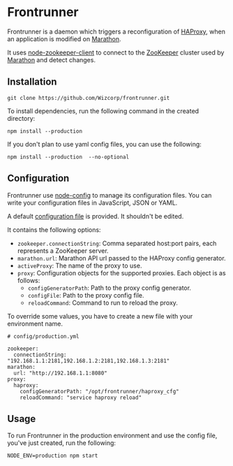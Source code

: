 # Frontrunner

Frontrunner is a daemon which triggers a reconfiguration of [HAProxy](http://haproxy.1wt.eu/),
when an application is modified on [Marathon](https://github.com/mesosphere/marathon).

It uses [node-zookeeper-client](https://github.com/alexguan/node-zookeeper-client)
to connect to the [ZooKeeper](http://zookeeper.apache.org/) cluster
used by [Marathon](https://github.com/mesosphere/marathon) and detect changes.

## Installation

    git clone https://github.com/Wizcorp/frontrunner.git

To install dependencies, run the following command in the created directory:

    npm install --production

If you don't plan to use yaml config files, you can use the following:

    npm install --production  --no-optional

## Configuration

Frontrunner use [node-config](https://github.com/lorenwest/node-config) to manage its configuration files.
You can write your configuration files in JavaScript, JSON or YAML.

A default [configuration file](config/default.json) is provided.
It shouldn't be edited.

It contains the following options:
* `zookeeper.connectionString`: Comma separated host:port pairs,
each represents a ZooKeeper server.
* `marathon.url`: Marathon API url passed to the HAProxy config generator.
* `activeProxy`: The name of the proxy to use.
* `proxy`: Configuration objects for the supported proxies.
    Each object is as follows:
    * `configGeneratorPath`: Path to the proxy config generator.
    * `configFile`: Path to the proxy config file.
    * `reloadCommand`: Command to run to reload the proxy.

To override some values, you have to create a new file with your environment name.

    # config/production.yml

    zookeeper:
      connectionString: "192.168.1.1:2181,192.168.1.2:2181,192.168.1.3:2181"
    marathon:
      url: "http://192.168.1.1:8080"
    proxy:
      haproxy:
        configGeneratorPath: "/opt/frontrunner/haproxy_cfg"
        reloadCommand: "service haproxy reload"


## Usage

To run Frontrunner in the production environment and use the config file, you've just created, run the following:

    NODE_ENV=production npm start
